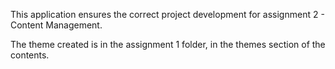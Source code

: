 This application ensures the correct project development for assignment 2 - Content Management.

The theme created is in the assignment 1 folder, in the themes section of the contents.
